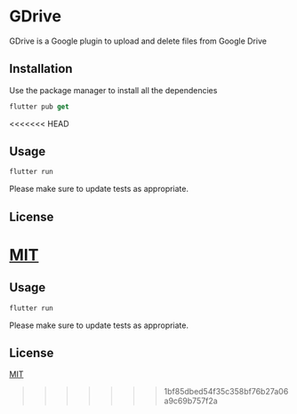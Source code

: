 # GDrive 

GDrive is a Google plugin to upload and delete files from Google Drive 

## Installation

Use the package manager to install all the dependencies 


```dart
flutter pub get
```
<<<<<<< HEAD

## Usage

```dart
flutter run 
```

Please make sure to update tests as appropriate.

## License
[MIT](https://choosealicense.com/licenses/mit/)
=======

## Usage

```dart
flutter run 
```

Please make sure to update tests as appropriate.

## License
[MIT](https://choosealicense.com/licenses/mit/)

>>>>>>> 1bf85dbed54f35c358bf76b27a06a9c69b757f2a
